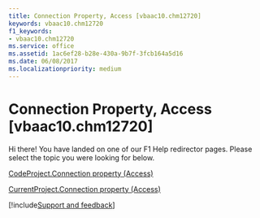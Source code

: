 ```yaml
---
title: Connection Property, Access [vbaac10.chm12720]
keywords: vbaac10.chm12720
f1_keywords:
- vbaac10.chm12720
ms.service: office
ms.assetid: 1ac6ef28-b28e-430a-9b7f-3fcb164a5d16
ms.date: 06/08/2017
ms.localizationpriority: medium
---
```



# Connection Property, Access [vbaac10.chm12720]

Hi there! You have landed on one of our F1 Help redirector pages. Please select the topic you were looking for below.

[CodeProject.Connection property (Access)](https://msdn.microsoft.com/library/3fb6bb6f-83c9-f682-79fc-6cdace654d26%28Office.15%29.aspx)

[CurrentProject.Connection property (Access)](https://msdn.microsoft.com/library/ab956942-deff-793f-e5e6-7412554f9950%28Office.15%29.aspx)

[!include[Support and feedback](~/includes/feedback-boilerplate.md)]